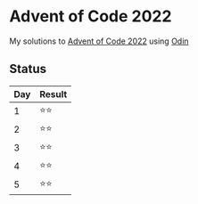 # Advent of Code 2022

My solutions to [Advent of Code 2022](https://adventofcode.com/2022) using [Odin](http://odin-lang.org/)

## Status

| Day | Result |
| --- | ---    |
| 1   | ⭐⭐  |
| 2   | ⭐⭐  |
| 3   | ⭐⭐  |
| 4   | ⭐⭐  |
| 5   | ⭐⭐  |
